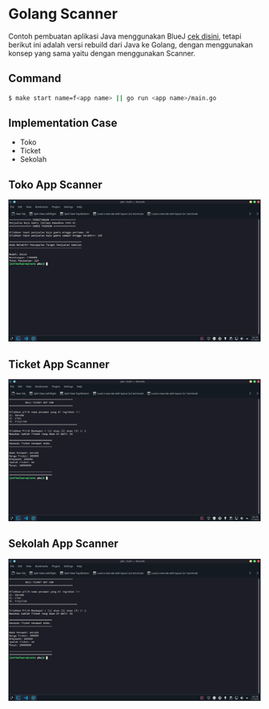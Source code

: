 # Golang Scanner

Contoh pembuatan aplikasi Java menggunakan BlueJ [cek disini](https://github.com/restuwahyu13/java-with-bluej), tetapi berikut ini adalah versi rebuild dari Java ke Golang, dengan menggunakan konsep yang sama yaitu dengan menggunakan Scanner.

## Command

```sh
$ make start name=f<app name> || go run <app name>/main.go
```

## Implementation Case

- Toko
- Ticket
- Sekolah

## Toko App Scanner

<img src="./images/toko.png"/>

## Ticket App Scanner

<img src="./images/ticket.png"/>

## Sekolah App Scanner

<img src="./images/ticket.png"/>

